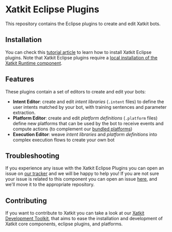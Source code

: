 Xatkit Eclipse Plugins
=====

This repository contains the Eclipse plugins to create and edit Xatkit bots.

## Installation

You can check this [tutorial article](https://github.com/xatkit-bot-platform/xatkit-releases/wiki/Installation#install-xatkit-eclipse-plugins) to learn how to install Xatkit Eclipse plugins. Note that Xatkit Eclipse plugins require a [local installation of the Xatkit Runtime component](https://github.com/xatkit-bot-platform/xatkit-releases/wiki/Installation).

## Features

These plugins contain a set of editors to create and edit your bots:
- **Intent Editor**: create and edit *intent libraries* (`.intent` files) to define the user intents matched by your bot, with training sentences and parameter extraction.
- **Platform Editor**: create and edit *platform definitions* (`.platform` files) define new platforms that can be used by the bot to receive events and compute actions (to complement our [bundled platforms](https://github.com/xatkit-bot-platform/xatkit-releases/releases))
- **Execution Editor**: weave *intent libraries* and *platform definitions* into complex execution flows to create your own bot

## Troubleshooting

If you experience any issue with the Xatkit Eclipse Plugins you can open an issue on [our tracker](https://github.com/xatkit-bot-platform/xatkit-eclipse/issues) and we will be happy to help you! If you are not sure your issue is related to this component you can open an issue [here](https://github.com/xatkit-bot-platform/xatkit-releases/issues), and we'll move it to the appropriate repository.

## Contributing

If you want to contribute to Xatkit you can take a look at our [Xatkit Development Toolkit](https://github.com/xatkit-bot-platform/xatkit-dev), that aims to ease the installation and development of Xatkit core components, eclipse plugins, and platforms.

